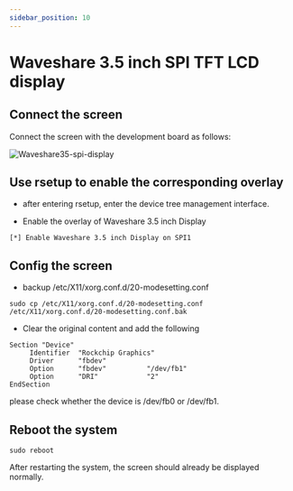 ```yaml
---
sidebar_position: 10
---
```


# Waveshare 3.5 inch SPI TFT LCD display

## Connect the screen

Connect the screen with the development board as follows:

![Waveshare35-spi-display](/img/accessories/waveshare35-spi-display.webp)

## Use rsetup to enable the corresponding overlay

- after entering rsetup, enter the device tree management interface.
<!-- - after entering rsetup, follow [Device Tree Settings](/radxa-os/rsetup/devicetree) to enter the device tree management interface. -->
- Enable the overlay of Waveshare 3.5 inch Display

```
[*] Enable Waveshare 3.5 inch Display on SPI1
```

## Config the screen

- backup /etc/X11/xorg.conf.d/20-modesetting.conf

```
sudo cp /etc/X11/xorg.conf.d/20-modesetting.conf /etc/X11/xorg.conf.d/20-modesetting.conf.bak
```

- Clear the original content and add the following

```
Section "Device"
     Identifier  "Rockchip Graphics"
     Driver      "fbdev"
     Option      "fbdev"          "/dev/fb1"
     Option      "DRI"            "2"
EndSection
```

please check whether the device is /dev/fb0 or /dev/fb1.

## Reboot the system

```
sudo reboot
```

After restarting the system, the screen should already be displayed normally.
